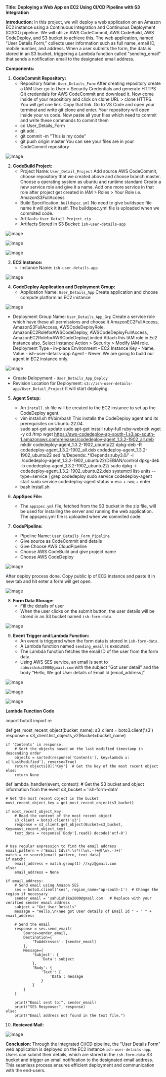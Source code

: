 **Title: Deploying a Web App on EC2 Using CI/CD Pipeline with S3 Integration**

**Introduction:**
In this project, we will deploy a web application on an Amazon EC2 instance using a Continuous Integration and Continuous Deployment (CI/CD) pipeline. We will utilize AWS CodeCommit, AWS CodeBuild, AWS CodeDeploy, and S3 bucket to achieve this. The web application, named "User Details Form," collects user information such as full name, email ID, mobile number, and address. When a user submits the form, the data is stored in an S3 bucket, triggering a Lambda function called "sending_email" that sends a notification email to the designated email address.

**Components:**

1. **CodeCommit Repository:**
   - Repository Name: `User_Details_Form`
   After creating repository create a IAM User go to User > Security Credentials and generate HTTPS Git credentials for AWS CodeCommit and download it.
   Now come inside of your repositiory and click on clone URL > clone HTTPS. You will get one link. Copy that link.
   Go to VS Code and open your terminal and write git clone <paste link> and enter. Your repository will open inside your vs code.
   Now paste all your files which need to commit and write these commands to commit them
   - cd User_Details_Form
   - git add .
   - git commit -m "This is my code"
   - git push origin master
   You can see your files are in your CodeCommit repository

![image](https://github.com/IshikaSahu/Deploying-a-Web-App-on-EC2-using-CI-CD-Pipeline/assets/71627396/a7d5c5de-a1a5-4598-827f-0f51db5263b2)

2. **CodeBuild Project:**
   - Project Name: `User_Detail_Project`
   Add source AWS CodeCommit, choose repository that we created above and choose branch master.
   Choose a operating system as ubuntu and runtime standard
   Create a new service role and give it a name.
   Add one more service in that role after project get created in IAM > Roles > Your Role i.e. AmazonS3FullAccess
   - Build Specification: `buildspec.yml`
   No need to give buildspec file name it will pick it itself.
   The buildspec.yml file is uploaded when we commited code.
   - Artifacts: `User_Detail_Project.zip`
   - Artifacts Stored in S3 Bucket: `ish-user-details-app`

![image](https://github.com/IshikaSahu/Deploying-a-Web-App-on-EC2-using-CI-CD-Pipeline/assets/71627396/377f301e-e5f6-409f-897d-d064f73f6232)

![image](https://github.com/IshikaSahu/Deploying-a-Web-App-on-EC2-using-CI-CD-Pipeline/assets/71627396/38409d70-829f-40d1-bfbb-cff9ff798b19)

![image](https://github.com/IshikaSahu/Deploying-a-Web-App-on-EC2-using-CI-CD-Pipeline/assets/71627396/3a7bbecb-ab8e-49f7-9c82-2897220e52ba)

3. **EC2 Instance:**
   - Instance Name: `ish-user-details-app`

![image](https://github.com/IshikaSahu/Deploying-a-Web-App-on-EC2-using-CI-CD-Pipeline/assets/71627396/f81b4ef6-b1c5-45ee-b61a-eda67b29d5d5)

4. **CodeDeploy Application and Deployment Group:**
   - Application Name: `User_Details_App`
   Create application and choose compute platform as EC2 instance

![image](https://github.com/IshikaSahu/Deploying-a-Web-App-on-EC2-using-CI-CD-Pipeline/assets/71627396/a3976ee9-ae44-4d5e-b291-5ad83b05b13f)

   - Deployment Group Name: `User_Details_App_Grp`
   Create a service role which have these all permissions and choose it 
   AmazonEC2FullAccess, AmazonS3FullAccess, AWSCodeDeployRole, AmazonEC2RoleforAWSCodeDeploy, AWSCodeDeployFullAccess, AmazonEC2RoleforAWSCodeDeployLimited
   Attach this IAM role in Ec2 instance also.
   Select Instance Action > Security > Modify IAM role.
   Deployment Type - in-place
   Environment - EC2 Instance
   Key - Name, Value - ish-user-details-app
   Agent - Never. We are going to build our agent in EC2 instance only.

![image](https://github.com/IshikaSahu/Deploying-a-Web-App-on-EC2-using-CI-CD-Pipeline/assets/71627396/73e2f88a-0a7a-4bfb-b133-52ccb425a3f3)  

   - Create Delopyment - `User_Details_App_Deploy`
   - Revision Location for Deployment: `s3://ish-user-details-app/User_Detail_Project`
It will start deploying.

5. **Agent Setup:**
   - An `install.sh` file will be created to the EC2 instance to set up the CodeDeploy agent.
   - vim install.sh
   #!/bin/bash 
   This installs the CodeDeploy agent and its prerequisites on Ubuntu 22.04.  
   sudo apt-get update 
   sudo apt-get install ruby-full ruby-webrick wget -y
   cd /tmp 
   wget https://aws-codedeploy-ap-south-1.s3.ap-south-1.amazonaws.com/releases/codedeploy-agent_1.3.2-1902_all.deb     
   mkdir codedeploy-agent_1.3.2-1902_ubuntu22
   dpkg-deb -R codedeploy-agent_1.3.2-1902_all.deb codedeploy-agent_1.3.2-1902_ubuntu22
   sed 's/Depends:.*/Depends:ruby3.0/' -i ./codedeploy-agent_1.3.2-1902_ubuntu22/DEBIAN/control
   dpkg-deb -b codedeploy-agent_1.3.2-1902_ubuntu22/
   sudo dpkg -i codedeploy-agent_1.3.2-1902_ubuntu22.deb
   systemctl list-units --type=service | grep codedeploy
   sudo service codedeploy-agent start
   sudo service codedeploy-agent status
   = esc + :wq + enter
   - bash install.sh

6. **AppSpec File:**
   - The `appspec.yml` file, fetched from the S3 bucket in the zip file, will be used for installing the server and running the web application.
   The appspec.yml file is uploaded when we commited code.

7. **CodePipeline:**
   - Pipeline Name: `User_Details_Form_Pipeline`
   - Give source as CodeCommit and details
   - Give Choose AWS CloudPipeline
   - Choose AWS CodeBuild and give project name
   - Choose AWS CodeDeploy

![image](https://github.com/IshikaSahu/Deploying-a-Web-App-on-EC2-using-CI-CD-Pipeline/assets/71627396/5c29db6e-bdf2-479b-94ea-7f4dcdadce0f)

After deploy process done. Copy public Ip of EC2 instance and paste it in new tab and hit enter a form will get open.

![image](https://github.com/IshikaSahu/Deploying-a-Web-App-on-EC2-using-CI-CD-Pipeline/assets/71627396/bba1d78c-62f6-4adc-ab48-f3a1b1c8d225)

8. **Form Data Storage:**
   - Fill the details of user
   - When the user clicks on the submit button, the user details will be stored in an S3 bucket named `ish-form-data`.

![image](https://github.com/IshikaSahu/Deploying-a-Web-App-on-EC2-using-CI-CD-Pipeline/assets/71627396/53e9b7f8-273b-400a-af9e-56fb058b4a2a)  

9. **Event Trigger and Lambda Function:**
   - An event is triggered when the form data is stored in `ish-form-data`.
   - A Lambda function named `sending_email` is executed.
   - The Lambda function fetches the email ID of the user from the form data.
   - Using AWS SES service, an email is sent to `sahuishika2000@gmail.com` with the subject "Got user detail" and the body "Hello,
   We got User details of Email Id  [email_address]"

![image](https://github.com/IshikaSahu/Deploying-a-Web-App-on-EC2-using-CI-CD-Pipeline/assets/71627396/7d3971f6-4350-4d80-8572-b0dd4f03ab36)

![image](https://github.com/IshikaSahu/Deploying-a-Web-App-on-EC2-using-CI-CD-Pipeline/assets/71627396/dc260c6e-c974-40fb-832a-2d1cfedf6cc3)

![image](https://github.com/IshikaSahu/Deploying-a-Web-App-on-EC2-using-CI-CD-Pipeline/assets/71627396/8103e27a-38ae-4050-b379-7cf18de0a61c)

**Lambda Function Code**

import boto3
import re

def get_most_recent_object(bucket_name):
    s3_client = boto3.client('s3')
    response = s3_client.list_objects_v2(Bucket=bucket_name)
    
    if 'Contents' in response:
        # Sort the objects based on the last modified timestamp in descending order
        objects = sorted(response['Contents'], key=lambda x: x['LastModified'], reverse=True)
        return objects[0]['Key']  # Get the key of the most recent object
    else:
        return None

def lambda_handler(event, context):
    # Get the S3 bucket and object information from the event
    s3_bucket = 'ish-form-data'

    # Get the most recent object in the bucket
    most_recent_object_key = get_most_recent_object(s3_bucket)
    
    if most_recent_object_key:
        # Read the content of the most recent object
        s3_client = boto3.client('s3')
        response = s3_client.get_object(Bucket=s3_bucket, Key=most_recent_object_key)
        text_data = response['Body'].read().decode('utf-8')
  

    # Use regular expression to find the email address
    email_pattern = r'Email Id\s*:\s*([\w\.-]+@[\w\.-]+)'
    match = re.search(email_pattern, text_data)
    if match:
        email_address = match.group(1) //xyz@gmail.com
    else:
        email_address = None

    if email_address:
        # Send email using Amazon SES
        ses = boto3.client('ses', region_name='ap-south-1')  # Change the region if necessary
        sender_email = 'sahuishika2000@gmail.com'  # Replace with your verified sender email address
        subject = "Got User Details"
        message = "Hello,\n\nWe got User details of Email Id " + " " + email_address

        # Send the email
        response = ses.send_email(
            Source=sender_email,
            Destination={
                'ToAddresses': [sender_email]
            },
            Message={
                'Subject': {
                    'Data': subject
                },
                'Body': {
                    'Text': {
                        'Data': message
                    }
                }
            }
        )

        print("Email sent to:", sender_email)
        print("SES Response:", response)
    else:
        print("Email address not found in the text file.")

10. **Recieved Mail:**

![image](https://github.com/IshikaSahu/Deploying-a-Web-App-on-EC2-using-CI-CD-Pipeline/assets/71627396/0d5e2402-60a5-4e2f-af1f-6bfcd25c08ed)

**Conclusion:**
Through the integrated CI/CD pipeline, the "User Details Form" web application is deployed on the EC2 instance `ish-user-details-app`. Users can submit their details, which are stored in the `ish-form-data` S3 bucket and trigger an email notification to the designated email address. This seamless process ensures efficient deployment and communication with the end-users.
